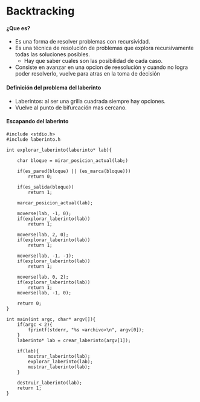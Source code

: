 # Backtracking
#### ¿Que es?
* Es una forma de resolver problemas con recursividad.
* Es una técnica de resolución de problemas que explora recursivamente todas las soluciones posibles.
    -  Hay que saber cuales son las posibilidad de cada caso.
* Consiste en avanzar en una opcion de reesolución y cuando no logra poder resolverlo, vuelve para atras en la toma de decisión

#### Definición del problema del laberinto

* Laberintos: al ser una grilla cuadrada siempre hay opciones.
* Vuelve al punto de bifurcación mas cercano.

#### Escapando del laberinto

    #include <stdio.h>
    #include laberinto.h

    int explorar_laberinto(laberinto* lab){
        
        char bloque = mirar_posicion_actual(lab;)

        if(es_pared(bloque) || (es_marca(bloque)))
            return 0;

        if(es_salida(bloque))
            return 1;

        marcar_posicion_actual(lab);

        moverse(lab, -1, 0);
        if(explorar_laberinto(lab))
            return 1;

        moverse(lab, 2, 0);
        if(explorar_laberinto(lab))
            return 1;

        moverse(lab, -1, -1);
        if(explorar_laberinto(lab))
            return 1;
       
        moverse(lab, 0, 2);
        if(explorar_laberinto(lab))
            return 1;
        moverse(lab, -1, 0);
        
        return 0;
    }
    
    int main(int argc, char* argv[]){
        if(argc < 2){
            fprintf(stderr, "%s <archivo>\n", argv[0]);
        }
        laberinto* lab = crear_laberinto(argv[1]);

        if(lab){
            mostrar_laberinto(lab);
            explorar_laberinto(lab);
            mostrar_laberinto(lab);
        }

        destruir_laberinto(lab);
        return 1;
    }